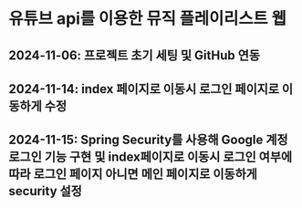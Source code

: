 # 유튜브 api를 이용한 뮤직 플레이리스트 웹

## 2024-11-06: 프로젝트 초기 세팅 및 GitHub 연동

## 2024-11-14: index 페이지로 이동시 로그인 페이지로 이동하게 수정

## 2024-11-15: Spring Security를 사용해 Google 계정 로그인 기능 구현 및 index페이지로 이동시 로그인 여부에 따라 로그인 페이지 아니면 메인 페이지로 이동하게 security 설정
